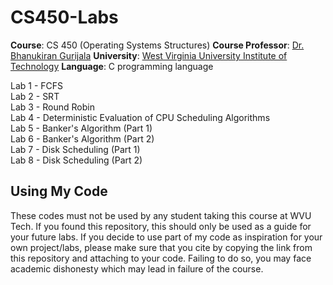 # CS450-Labs
**Course**: CS 450 (Operating Systems Structures)
**Course Professor**: [Dr. Bhanukiran Gurijala](https://engineering.wvutech.edu/faculty-and-staff/bhanukiran-gurijala)
**University**: [West Virginia University Institute of Technology](https://www.wvutech.edu/)
**Language**: C programming language

Lab 1 - FCFS <br />
Lab 2 - SRT <br />
Lab 3 - Round Robin <br />
Lab 4 - Deterministic Evaluation of CPU Scheduling Algorithms <br />
Lab 5 - Banker's Algorithm (Part 1) <br />
Lab 6 - Banker's Algorithm (Part 2) <br />
Lab 7 - Disk Scheduling (Part 1) <br />
Lab 8 - Disk Scheduling (Part 2) <br />

## Using My Code
These codes must not be used by any student taking this course at WVU Tech. If you found this repository, this should only be used as a guide for your future labs. If you decide to use part of my code as inspiration for your own project/labs, please make sure that you cite by copying the link from this repository and attaching to your code. Failing to do so, you may face academic dishonesty which may lead in failure of the course.
